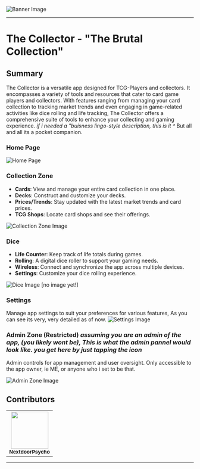 ![Banner Image](https://storage.googleapis.com/psycho_upload/ShareX/2024/04/banner.png)

---

# The Collector - "The Brutal Collection"

## Summary

The Collector is a versatile app designed for TCG-Players and collectors. It encompasses a variety of tools and resources that cater to card game players and collectors. With features ranging from managing your card collection to tracking market trends and even engaging in game-related activities like dice rolling and life tracking, The Collector offers a comprehensive suite of tools to enhance your collecting and gaming experience.
*if i needed a "buisness lingo-style description, this is it ^*
But all and all its a pocket companion.

### Home Page

![Home Page](https://storage.googleapis.com/psycho_upload/ShareX/2024/04/Vysor_OEegXmurqL.png)

### Collection Zone
- **Cards**: View and manage your entire card collection in one place.
- **Decks**: Construct and customize your decks.
- **Prices/Trends**: Stay updated with the latest market trends and card prices.
- **TCG Shops**: Locate card shops and see their offerings.

![Collection Zone Image](https://storage.googleapis.com/psycho_upload/ShareX/2024/04/Vysor_Jxqs6CNJk7.png)

### Dice
- **Life Counter**: Keep track of life totals during games.
- **Rolling**: A digital dice roller to support your gaming needs.
- **Wireless**: Connect and synchronize the app across multiple devices.
- **Settings**: Customize your dice rolling experience.

![Dice Image](link-to-dice-image) [no image yet!]

### Settings
Manage app settings to suit your preferences for various features, As you can see its very, very detailed as of now.
![Settings Image](https://storage.googleapis.com/psycho_upload/ShareX/2024/04/Vysor_eq6h2lP34O.png)

### Admin Zone (Restricted) *assuming you are an admin of the app, (you likely wont be), This is what the admin pannel would look like. you get here by just tapping the icon*
Admin controls for app management and user oversight. Only accessible to the app owner, ie ME, or anyone who i set to be that.

![Admin Zone Image](https://storage.googleapis.com/psycho_upload/ShareX/2024/04/Vysor_rf1R7KhioU.gif)

## Contributors
<table>
  <tr>
    <td align="center">
      <a href="https://github.com/NextdoorPsycho">
        <img src="https://avatars.githubusercontent.com/u/29320316?v=4" width="100px;" alt=""/><br>
        <sub><b>NextdoorPsycho</b></sub>
      </a><br>
    </td>
  </tr>
</table>



---

